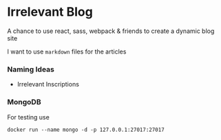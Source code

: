 Irrelevant Blog
===============

A chance to use react, sass, webpack & friends to create a dynamic blog site

I want to use `markdown` files for the articles

### Naming Ideas
 - Irrelevant Inscriptions

### MongoDB
For testing use 
```
docker run --name mongo -d -p 127.0.0.1:27017:27017
```